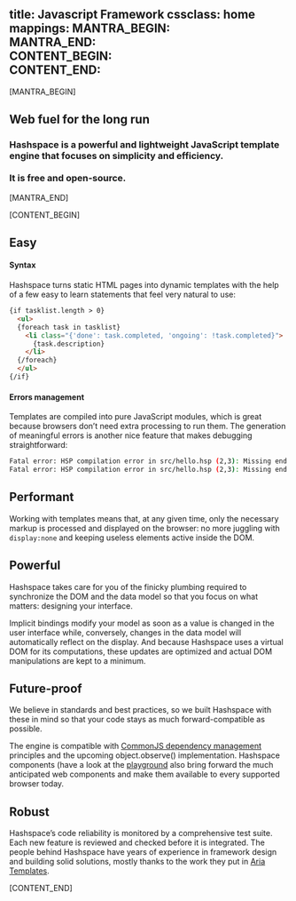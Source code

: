 title: Javascript Framework
cssclass: home
mappings:
  MANTRA_BEGIN: <div class="mantra">
  MANTRA_END: </div>
  CONTENT_BEGIN: <article class="columns"><div class="column">
  CONTENT_END: </div></article>
---

[MANTRA_BEGIN]
## Web fuel for the long run
### Hashspace is a powerful and lightweight JavaScript template engine that focuses on simplicity and efficiency. <br /><br />It is free and open-source.
[MANTRA_END]

[CONTENT_BEGIN]
## Easy
#### Syntax
Hashspace turns static HTML pages into dynamic templates with the help of a few easy to learn statements that feel very natural to use:

```html
{if tasklist.length > 0}
  <ul>
  {foreach task in tasklist}
    <li class="{'done': task.completed, 'ongoing': !task.completed}">
      {task.description}
    </li>
  {/foreach}
  </ul>
{/if}
```

#### Errors management

Templates are compiled into pure JavaScript modules, which is great because browsers don’t need extra processing to run them.
The generation of meaningful errors is another nice feature that makes debugging straightforward:

```bash
Fatal error: HSP compilation error in src/hello.hsp (2,3): Missing end if statement
Fatal error: HSP compilation error in src/hello.hsp (2,3): Missing end element &lt;/h1>
```

## Performant

Working with templates means that, at any given time, only the necessary markup is processed and displayed on the browser: no more juggling with `display:none` and keeping useless elements active inside the DOM.

## Powerful

Hashspace takes care for you of the finicky plumbing required to synchronize the DOM and the data model so that you focus on what matters: designing your interface.

Implicit bindings modify your model as soon as a value is changed in the user interface while, conversely, changes in the data model will automatically reflect on the display.
And because Hashspace uses a virtual DOM for its computations, these updates are optimized and actual DOM manipulations are kept to a minimum.

## Future-proof

We believe in standards and best practices, so we built Hashspace with these in mind so that your code stays as much forward-compatible as possible.

The engine is compatible with [CommonJS dependency management](http://noder-js.ariatemplates.com) principles and the upcoming object.observe() implementation.
Hashspace components (have a look at the [playground](/playground/) also bring forward the much anticipated web components and make them available to every supported browser today.


## Robust

Hashspace’s code reliability is monitored by a comprehensive test suite.
Each new feature is reviewed and checked before it is integrated.
The people behind Hashspace have years of experience in framework design and building solid solutions, mostly thanks to the work they put in [Aria Templates](http://ariatemplates.com).

[CONTENT_END]





